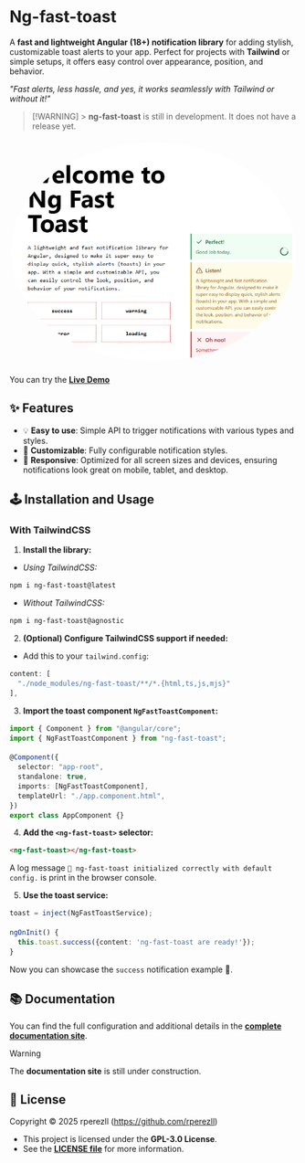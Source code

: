 # Ng-fast-toast

A **fast and lightweight Angular (18+) notification library** for adding stylish, customizable toast alerts to your app. Perfect for projects with **Tailwind** or simple setups, it offers easy control over appearance, position, and behavior.

_"Fast alerts, less hassle, and yes, it works seamlessly with Tailwind or without it!"_

> [!WARNING] > **ng-fast-toast** is still in development. It does not have a release yet.

<div style="margin-top: 20px; margin-bottom: 20px;" href="https://ng-fast-toast.vercel.app/" align="center">
  <img alt="Snapshot funcionality ng-fast-toast" src="/docs/images/ng-fast-toast.png" height="auto" width="500" style="border-radius:50%">
</div>

You can try the [**Live Demo**](https://ng-fast-toast.vercel.app)

## ✨ Features

- 💡 **Easy to use**: Simple API to trigger notifications with various types and styles.
- 🎨 **Customizable**: Fully configurable notification styles.
- 📱 **Responsive**: Optimized for all screen sizes and devices, ensuring notifications look great on mobile, tablet, and desktop.

## 🕹️ Installation and Usage

### With TailwindCSS

1. **Install the library:**

- _Using TailwindCSS:_

```bash
npm i ng-fast-toast@latest
```

- _Without TailwindCSS:_

```bash
npm i ng-fast-toast@agnostic
```

2. **(Optional) Configure TailwindCSS support if needed:**

- Add this to your `tailwind.config`:

```ts
content: [
  "./node_modules/ng-fast-toast/**/*.{html,ts,js,mjs}"
],
```

3. **Import the toast component `NgFastToastComponent`:**

```ts
import { Component } from "@angular/core";
import { NgFastToastComponent } from "ng-fast-toast";

@Component({
  selector: "app-root",
  standalone: true,
  imports: [NgFastToastComponent],
  templateUrl: "./app.component.html",
})
export class AppComponent {}
```

4. **Add the `<ng-fast-toast>` selector:**

```html
<ng-fast-toast></ng-fast-toast>
```

A log message `🍞 ng-fast-toast initialized correctly with default config.` is print in the browser console.

5. **Use the toast service:**

```ts
toast = inject(NgFastToastService);

ngOnInit() {
  this.toast.success({content: 'ng-fast-toast are ready!'});
}
```

Now you can showcase the `success` notification example 🚀.

## 📚 Documentation

You can find the full configuration and additional details in the [**complete documentation site**](/).

> [!WARNING]
> The **documentation site** is still under construction.

## 📝 License

Copyright © 2025 rperezll (https://github.com/rperezll)

- This project is licensed under the **GPL-3.0 License**.
- See the [**LICENSE file**](https://github.com/atmgrupomaggioli/docshub/blob/main/LICENSE) for more information.

